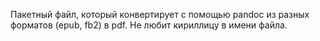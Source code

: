 Пакетный файл, который конвертирует с помощью pandoc из разных форматов
(epub, fb2) в pdf. Не любит кириллицу в имени файла.

